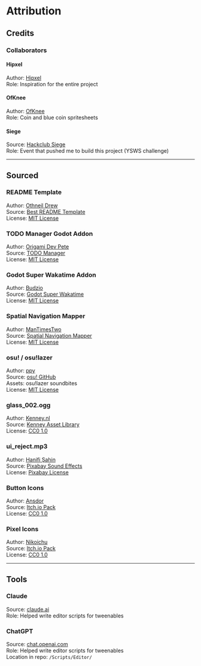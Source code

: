 # Attribution
## Credits
### Collaborators

#### Hipxel
Author: [Hipxel](https://github.com/Hipxel-dev)  
Role: Inspiration for the entire project  

#### OfKnee
Author: [OfKnee](https://github.com/ofKnee)  
Role: Coin and blue coin spritesheets  

#### Siege
Source: [Hackclub Siege](https://siege.hackclub.com/castle)  
Role: Event that pushed me to build this project (YSWS challenge)  

---

## Sourced

### README Template
Author: [Othneil Drew](https://github.com/othneildrew)  
Source: [Best README Template](https://github.com/othneildrew/Best-README-Template)  
License: [MIT License](https://github.com/othneildrew/Best-README-Template/blob/master/LICENSE.txt)  

### TODO Manager Godot Addon
Author: [Origami Dev Pete](https://github.com/OrigamiDev-Pete)  
Source: [TODO Manager](https://github.com/OrigamiDev-Pete/TODO_Manager)  
License: [MIT License](https://github.com/OrigamiDev-Pete/TODO_Manager/blob/main/LICENSE.md)  

### Godot Super Wakatime Addon
Author: [Budzio](https://github.com/BudzioT)  
Source: [Godot Super Wakatime](https://github.com/BudzioT/Godot_Super-Wakatime)  
License: [MIT License](https://github.com/BudzioT/Godot_Super-Wakatime/blob/master/LICENSE)  

### Spatial Navigation Mapper
Author: [ManTimesTwo](https://github.com/Mantimestwo)  
Source: [Spatial Navigation Mapper](https://github.com/Mantimestwo/Godot-spatial-navigation-mapper)  
License: [MIT License](https://github.com/Mantimestwo/Godot-spatial-navigation-mapper/blob/master/LICENSE)  

### osu! / osu!lazer
Author: [ppy](https://github.com/ppy)  
Source: [osu! GitHub](https://github.com/ppy/osu)  
Assets: osu!lazer soundbites  
License: [MIT License](https://github.com/ppy/osu/blob/master/LICENCE)  

### glass_002.ogg
Author: [Kenney.nl](https://www.kenney.nl)  
Source: [Kenney Asset Library](https://www.kenney.nl/assets)  
License: [CC0 1.0](https://creativecommons.org/publicdomain/zero/1.0/)  

### ui_reject.mp3
Author: [Hanifi Şahin](https://pixabay.com/users/audley_fergine-32337609/)  
Source: [Pixabay Sound Effects](https://pixabay.com/sound-effects//)  
License: [Pixabay License](https://pixabay.com/service/license/)  

### Button Icons
Author: [Ansdor](https://ansdor.itch.io/)  
Source: [Itch.io Pack](https://ansdor.itch.io/button-icons)  
License: [CC0 1.0](https://creativecommons.org/publicdomain/zero/1.0/)

### Pixel Icons
Author: [Nikoichu](https://nikoichu.itch.io/)  
Source: [Itch.io Pack](https://nikoichu.itch.io/pixel-icons)  
License: [CC0 1.0](https://creativecommons.org/publicdomain/zero/1.0/)

---

## Tools

### Claude
Source: [claude.ai](https://claude.ai/)  
Role: Helped write editor scripts for tweenables  

### ChatGPT
Source: [chat.openai.com](https://chatgpt.com)  
Role: Helped write editor scripts for tweenables  
Location in repo: `/Scripts/Editor/`
